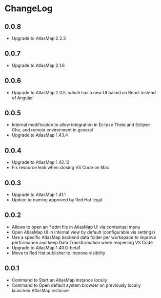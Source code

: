 # ChangeLog

## 0.0.8

- Upgrade to AtlasMap 2.2.3

## 0.0.7

- Upgrade to AtlasMap 2.1.6

## 0.0.6

- Upgrade to AtlasMap 2.0.5, which has a new UI based on React instead of Angular

## 0.0.5

- Internal modification to allow integration in Eclipse Theia and Eclipse Che, and remote environment in general
- Upgrade to AtlasMap 1.43.4

## 0.0.4

- Upgrade to AtlasMap 1.42.10
- Fix resource leak when closing VS Code on Mac

## 0.0.3

- Upgrade to AtlasMap 1.41.1
- Update to naming approved by Red Hat legal

## 0.0.2

- Allows to open an _*.adm_ file in AtlasMap UI via contextual menu
- Open AtlasMap UI in internal view by default (configurable via settings)
- Use a specific AtlasMap backend data folder per workspace to improve performance and keep Data Transformation when reopening VS Code
- Upgrade to AtlasMap 1.40.0-beta1
- Move to Red Hat publisher to improve visibility

## 0.0.1

- Command to Start an AtlasMap instance locally
- Command to Open default system browser on previously locally launched AtlasMap instance
